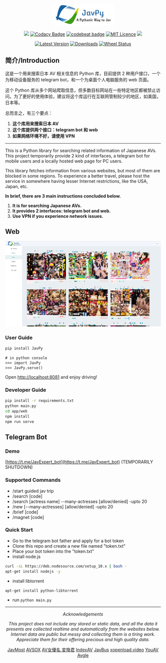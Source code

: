 <div align=center>

![logo](https://github.com/TheodoreKrypton/JavPy/raw/master/JavPy/app/web/src/assets/logo.png)

![](https://travis-ci.org/TheodoreKrypton/JavPy.svg?branch=master)
[![Codacy Badge](https://api.codacy.com/project/badge/Grade/d64d4e093e204f5dbf668a4fcc87dceb)](https://app.codacy.com/app/TheodoreKrypton/JavPy?utm_source=github.com&utm_medium=referral&utm_content=TheodoreKrypton/JavPy&utm_campaign=Badge_Grade_Dashboard)
[![codebeat badge](https://codebeat.co/badges/08449fa3-5997-4b6b-8549-147d144f829d)](https://codebeat.co/projects/github-com-theodorekrypton-javpy-master)
[![MIT Licence](https://badges.frapsoft.com/os/mit/mit.svg?v=103)](https://opensource.org/licenses/mit-license.php)
![](https://sonarcloud.io/api/project_badges/measure?project=TheodoreKrypton_JavPy&metric=alert_status)

[![Latest Version](https://pypip.in/version/JavPy/badge.svg?text=version)](https://pypi.python.org/pypi/JavPy/)
[![Downloads](https://pypip.in/download/JavPy/badge.svg)](https://pypi.python.org/pypi/JavPy/)
[![Wheel Status](https://pypip.in/wheel/JavPy/badge.svg)](https://pypi.python.org/pypi/JavPy/)

</div>

## 简介/Introduction

这是一个用来搜索日本 AV 相关信息的 Python 库，目前提供 2 种用户接口，一个为移动设备服务的 telegram bot，和一个为桌面个人电脑服务的 web 页面。

这个 Python 库从多个网站爬取信息，但多数目标网站在一些特定地区都被禁止访问。为了更好的使用体验，建议将这个库运行在互联网管制较少的地区，如美国，日本等。

总而言之，有三个要点：

1.  **这个库用来搜索日本 AV**
2.  **这个库提供两个接口：telegram bot 和 web**
3.  **如果网络环境不好，请使用 VPN**

---

This is a Python library for searching related information of Japanese AVs. This project temporarily provide 2 kind of interfaces, a telegram bot for mobile users and a locally hosted web page for PC users.

This library fetches information from various websites, but most of them are blocked in some regions. To experience a better travel, please host the service in somewhere having lesser Internet restrictions, like the USA, Japan, etc.

**In brief, there are 3 main instructions concluded below.**

1.  **It is for searching Japanese AVs.**
2.  **It provides 2 interfaces: telegram bot and web.**
3.  **Use VPN if you experience network issues.**

## Web

![](preview.png)

### User Guide

```bash
pip install JavPy
```
```pythonconsole
# in python console
>>> import JavPy
>>> JavPy.serve()
```

Open [http://localhost:8081](http://localhost:8081) and enjoy driving!

### Developer Guide

```bash
pip install -r requirements.txt
python main.py
cd app/web
npm install
npm run serve
```

## Telegram Bot

### Demo

[https://t.me/JavExpert_bot](https://t.me/JavExpert_bot) (TEMPORARILY SHUTDOWN)

### Supported Commands

-   /start guided jav trip
-   /search \[code\]
-   /search \[actress name\] --many-actresses \[allow/denied\] -upto 20
-   /new \[--many-actresses\] \[allow/denied\] -upto 20
-   /brief \[code\]
-   /magnet \[code\]

### Quick Start

-   Go to the telegram bot father and apply for a bot token
-   Clone this repo and create a new file named "token.txt"
-   Place your bot token into the "token.txt"
-   install node.js

```bash
curl -sL https://deb.nodesource.com/setup_10.x | bash -
apt-get install nodejs -y
```

-   install libtorrent

```bash
apt-get install python-libtorrent
```

-   run `python main.py`

------------------

<div align=center>


*Acknowledgements*

*This project does not include any stored or static data, and all the data it presents are collected realtime and automatically from the websites below. Internet data are public but messy and collecting them is a tiring work. Appreciate them for their offering precious and high quality data.*

[JavMost](https://www5.javmost.com)  [AVSOX](https://avsox.net)  [AV女優名 変換君](http://etigoya955.blog49.fc2.com/)  [IndexAV](https://indexav.com)  [JavBus](https://www.javbus.com)  [xopenload.video](https://www.xopenload.video)  [YouAV](https://www.xopenload.video)  [Avgle](https://avgle.com)

</div>